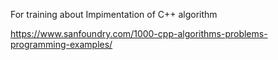 For training about Impimentation of C++ algorithm

https://www.sanfoundry.com/1000-cpp-algorithms-problems-programming-examples/